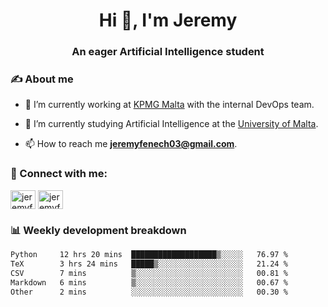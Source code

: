 <h1 align="center">Hi 👋, I'm Jeremy</h1>
<h3 align="center">An eager Artificial Intelligence student</h3>

<h3 align="left">✍ About me</h3>

- 🔭 I’m currently working at [KPMG Malta](https://kpmg.com/mt/en/home.html) with the internal DevOps team.

- 🌱 I’m currently studying Artificial Intelligence at the [University of Malta](https://www.linkedin.com/school/university-of-malta/).

- 📫 How to reach me **jeremyfenech03@gmail.com**.

<h3 align="left">🔗 Connect with me:</h3>
<p align="left">
<a href="https://linkedin.com/in/jeremyfenech" target="blank"><img align="center" src="https://raw.githubusercontent.com/rahuldkjain/github-profile-readme-generator/master/src/images/icons/Social/linked-in-alt.svg" alt="jeremyfenech" height="30" width="40" /></a>
<a href="https://www.leetcode.com/jeremyfen" target="blank"><img align="center" src="https://raw.githubusercontent.com/rahuldkjain/github-profile-readme-generator/master/src/images/icons/Social/leet-code.svg" alt="jeremyfen" height="30" width="40" /></a>
</p>


<h3 align="left">📊 Weekly development breakdown</h3>

<!--START_SECTION:waka-->

```txt
Python     12 hrs 20 mins  ███████████████████▒░░░░░   76.97 %
TeX        3 hrs 24 mins   █████▒░░░░░░░░░░░░░░░░░░░   21.24 %
CSV        7 mins          ▒░░░░░░░░░░░░░░░░░░░░░░░░   00.81 %
Markdown   6 mins          ▒░░░░░░░░░░░░░░░░░░░░░░░░   00.67 %
Other      2 mins          ░░░░░░░░░░░░░░░░░░░░░░░░░   00.30 %
```

<!--END_SECTION:waka-->
